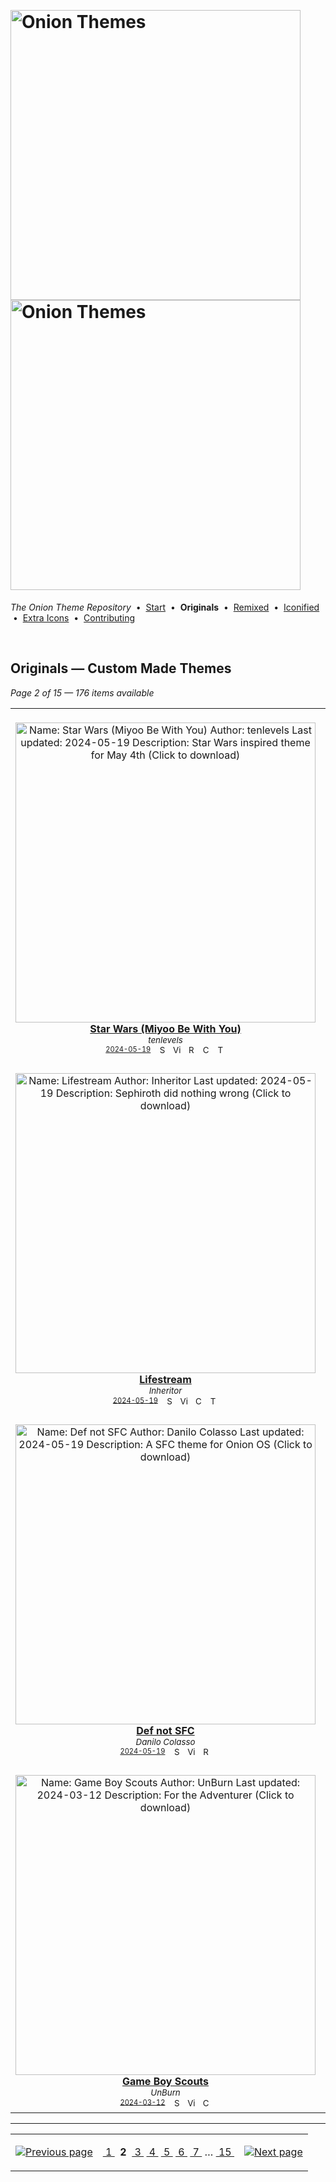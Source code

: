 <!--




















=================================================================================
---------------------------------------------------------------------------------

██████╗  ██████╗     ███╗   ██╗ ██████╗ ████████╗    ███████╗██████╗ ██╗████████╗
██╔══██╗██╔═══██╗    ████╗  ██║██╔═══██╗╚══██╔══╝    ██╔════╝██╔══██╗██║╚══██╔══╝
██║  ██║██║   ██║    ██╔██╗ ██║██║   ██║   ██║       █████╗  ██║  ██║██║   ██║   
██║  ██║██║   ██║    ██║╚██╗██║██║   ██║   ██║       ██╔══╝  ██║  ██║██║   ██║   
██████╔╝╚██████╔╝    ██║ ╚████║╚██████╔╝   ██║       ███████╗██████╔╝██║   ██║   
╚═════╝  ╚═════╝     ╚═╝  ╚═══╝ ╚═════╝    ╚═╝       ╚══════╝╚═════╝ ╚═╝   ╚═╝   

---------------------------------------------------------------------------------
=================================================================================

                  Note: This file was automatically generated.

            Run `python .github/generate.py` to regenerate the pages.




















-->
<p>&nbsp;</p>

# <img alt="Onion Themes" src="https://user-images.githubusercontent.com/44569252/179506709-0db2a8f5-3074-477c-81c4-719f281ddccc.png#gh-dark-mode-only" width="464px"><img alt="Onion Themes" src="https://user-images.githubusercontent.com/44569252/179506712-d5a1a916-7270-4902-aa55-5d93f7ee0f6e.png#gh-light-mode-only" width="464px">

*The Onion Theme Repository* &nbsp;•&nbsp; [Start](../../README.md) &nbsp;• &nbsp;**Originals** &nbsp;• &nbsp;[Remixed](../remixed/index.md) &nbsp;• &nbsp;[Iconified](../icons_themes/index.md) &nbsp;• &nbsp;[Extra&nbsp;Icons](../icons_standalone/index.md) &nbsp;• &nbsp;[Contributing](../../CONTRIBUTING.md)

<p>&nbsp;</p>


## Originals — Custom Made Themes

*Page 2 of 15 — 176 items available*
<table align="center"><tr>
<td align="center" valign="top" width="33.33%">
&nbsp;&nbsp;&nbsp;&nbsp;&nbsp;&nbsp;&nbsp;&nbsp;&nbsp;&nbsp;&nbsp;&nbsp;&nbsp;&nbsp;&nbsp;&nbsp;&nbsp;&nbsp;&nbsp;&nbsp;&nbsp;&nbsp;&nbsp;&nbsp;&nbsp;&nbsp;&nbsp;&nbsp;&nbsp;&nbsp;&nbsp;&nbsp;&nbsp;&nbsp;&nbsp;&nbsp;&nbsp;&nbsp;&nbsp;&nbsp;&nbsp;&nbsp;&nbsp;&nbsp;&nbsp;&nbsp;<br/>
<a href="https://raw.githubusercontent.com/OnionUI/Themes/main/release/Star%20Wars%20%28Miyoo%20Be%20With%20You%29%20by%20tenlevels.zip">
<img title="Name: Star Wars (Miyoo Be With You)&#013;Author: tenlevels&#013;Last updated: 2024-05-19&#013;Description: Star Wars inspired theme for May 4th&#013;(Click to download)" width="480px" src="https://raw.githubusercontent.com/OnionUI/Themes/main/themes/Star%20Wars%20%28Miyoo%20Be%20With%20You%29%20by%20tenlevels/preview.png" /><br/>
<b>Star Wars (Miyoo Be With You)</b>
</a><br/>
<sup><i>tenlevels</i></sup><br>
<sub>
<sup><a title="Last updated: 2024-05-19" href="https://github.com/OnionUI/Themes/commits/main/themes/Star Wars (Miyoo Be With You) by tenlevels">2024-05-19</a></sup> &nbsp;&nbsp;<a href="https://github.com/search?l=ZIP&q=filename%3A%22tenlevels%22+repo%3AOnionUI%2FThemes"><img src="https://user-images.githubusercontent.com/44569252/194037581-698a5004-8b75-4da6-a63d-b41d541ebde2.png" width="16" title="Search themes by this author (Requires GitHub account)"></a>&nbsp;&nbsp;<a href="https://raw.githubusercontent.com/OnionUI/Themes/main/themes/Star%20Wars%20%28Miyoo%20Be%20With%20You%29%20by%20tenlevels/preview.png"><img title="View full-size preview" src="https://user-images.githubusercontent.com/44569252/194037184-ae453506-2536-4c6f-8a19-4a6c1de6ce32.png" width="16"></a>&nbsp;&nbsp;<a href="themes/Star%20Wars%20%28Miyoo%20Be%20With%20You%29%20by%20tenlevels/README.md"><img src="https://user-images.githubusercontent.com/44569252/215358455-b6a1348b-8161-40d6-9cc1-cc31720377c4.png" height="16" title="README"></a>&nbsp;&nbsp;<a href="https://onionui.github.io/bgm_preview.html?theme=Star%20Wars%20%28Miyoo%20Be%20With%20You%29%20by%20tenlevels"><img src="https://user-images.githubusercontent.com/44569252/194010780-d3659ecd-7348-4e44-a81d-06708a4e9734.png" width="16" title="Custom background music included (Click to download MP3 file)"></a> &nbsp;<a href="https://onionui.github.io/iconpack_preview.html#Star%20Wars%20%28Miyoo%20Be%20With%20You%29%20by%20tenlevels,Star%20Wars%20%28Miyoo%20Be%20With%20You%29%20by%20tenlevels:themes/Star%20Wars%20%28Miyoo%20Be%20With%20You%29%20by%20tenlevels/icons"><img src="https://user-images.githubusercontent.com/44569252/215106002-fbcf1815-8080-447c-94c2-61f161efb503.png" height="16" title="This theme contains an icon pack"></a>
</sub>
</td>

<td align="center" valign="top" width="33.33%">
&nbsp;&nbsp;&nbsp;&nbsp;&nbsp;&nbsp;&nbsp;&nbsp;&nbsp;&nbsp;&nbsp;&nbsp;&nbsp;&nbsp;&nbsp;&nbsp;&nbsp;&nbsp;&nbsp;&nbsp;&nbsp;&nbsp;&nbsp;&nbsp;&nbsp;&nbsp;&nbsp;&nbsp;&nbsp;&nbsp;&nbsp;&nbsp;&nbsp;&nbsp;&nbsp;&nbsp;&nbsp;&nbsp;&nbsp;&nbsp;&nbsp;&nbsp;&nbsp;&nbsp;&nbsp;&nbsp;<br/>
<a href="https://raw.githubusercontent.com/OnionUI/Themes/main/release/sONIONc%20by%20tenlevels.zip">
<img title="Name: sONIONc&#013;Author: tenlevels&#013;Last updated: 2024-05-19&#013;Description: Cute/Cozy Sonic inspired theme&#013;(Click to download)" width="480px" src="https://raw.githubusercontent.com/OnionUI/Themes/main/themes/sONIONc%20by%20tenlevels/preview.png" /><br/>
<b>sONIONc</b>
</a><br/>
<sup><i>tenlevels</i></sup><br>
<sub>
<sup><a title="Last updated: 2024-05-19" href="https://github.com/OnionUI/Themes/commits/main/themes/sONIONc by tenlevels">2024-05-19</a></sup> &nbsp;&nbsp;<a href="https://github.com/search?l=ZIP&q=filename%3A%22tenlevels%22+repo%3AOnionUI%2FThemes"><img src="https://user-images.githubusercontent.com/44569252/194037581-698a5004-8b75-4da6-a63d-b41d541ebde2.png" width="16" title="Search themes by this author (Requires GitHub account)"></a>&nbsp;&nbsp;<a href="https://raw.githubusercontent.com/OnionUI/Themes/main/themes/sONIONc%20by%20tenlevels/preview.png"><img title="View full-size preview" src="https://user-images.githubusercontent.com/44569252/194037184-ae453506-2536-4c6f-8a19-4a6c1de6ce32.png" width="16"></a> &nbsp;<a href="https://onionui.github.io/iconpack_preview.html#sONIONc%20by%20tenlevels,sONIONc%20by%20tenlevels:themes/sONIONc%20by%20tenlevels/icons"><img src="https://user-images.githubusercontent.com/44569252/215106002-fbcf1815-8080-447c-94c2-61f161efb503.png" height="16" title="This theme contains an icon pack"></a>
</sub>
</td>

<td align="center" valign="top" width="33.33%">
&nbsp;&nbsp;&nbsp;&nbsp;&nbsp;&nbsp;&nbsp;&nbsp;&nbsp;&nbsp;&nbsp;&nbsp;&nbsp;&nbsp;&nbsp;&nbsp;&nbsp;&nbsp;&nbsp;&nbsp;&nbsp;&nbsp;&nbsp;&nbsp;&nbsp;&nbsp;&nbsp;&nbsp;&nbsp;&nbsp;&nbsp;&nbsp;&nbsp;&nbsp;&nbsp;&nbsp;&nbsp;&nbsp;&nbsp;&nbsp;&nbsp;&nbsp;&nbsp;&nbsp;&nbsp;&nbsp;<br/>
<a href="https://raw.githubusercontent.com/OnionUI/Themes/main/release/Hello%20Miyoo%20by%20tenlevels.zip">
<img title="Name: Hello Miyoo&#013;Author: tenlevels&#013;Last updated: 2024-05-19&#013;Description: Cute/Cozy Sanrio inspired theme&#013;(Click to download)" width="480px" src="https://raw.githubusercontent.com/OnionUI/Themes/main/themes/Hello%20Miyoo%20by%20tenlevels/preview.png" /><br/>
<b>Hello Miyoo</b>
</a><br/>
<sup><i>tenlevels</i></sup><br>
<sub>
<sup><a title="Last updated: 2024-05-19" href="https://github.com/OnionUI/Themes/commits/main/themes/Hello Miyoo by tenlevels">2024-05-19</a></sup> &nbsp;&nbsp;<a href="https://github.com/search?l=ZIP&q=filename%3A%22tenlevels%22+repo%3AOnionUI%2FThemes"><img src="https://user-images.githubusercontent.com/44569252/194037581-698a5004-8b75-4da6-a63d-b41d541ebde2.png" width="16" title="Search themes by this author (Requires GitHub account)"></a>&nbsp;&nbsp;<a href="https://raw.githubusercontent.com/OnionUI/Themes/main/themes/Hello%20Miyoo%20by%20tenlevels/preview.png"><img title="View full-size preview" src="https://user-images.githubusercontent.com/44569252/194037184-ae453506-2536-4c6f-8a19-4a6c1de6ce32.png" width="16"></a> &nbsp;<a href="https://onionui.github.io/iconpack_preview.html#Hello%20Miyoo%20by%20tenlevels,"><img src="https://user-images.githubusercontent.com/44569252/215106002-fbcf1815-8080-447c-94c2-61f161efb503.png" height="16" title="This theme contains an icon pack"></a>
</sub>
</td>

</tr><tr>
<td align="center" valign="top" width="33.33%">
<br/>
<a href="https://raw.githubusercontent.com/OnionUI/Themes/main/release/Lifestream%20by%20Inheritor.zip">
<img title="Name: Lifestream&#013;Author: Inheritor&#013;Last updated: 2024-05-19&#013;Description: Sephiroth did nothing wrong&#013;(Click to download)" width="480px" src="https://raw.githubusercontent.com/OnionUI/Themes/main/themes/Lifestream%20by%20Inheritor/preview.png" /><br/>
<b>Lifestream</b>
</a><br/>
<sup><i>Inheritor</i></sup><br>
<sub>
<sup><a title="Last updated: 2024-05-19" href="https://github.com/OnionUI/Themes/commits/main/themes/Lifestream by Inheritor">2024-05-19</a></sup> &nbsp;&nbsp;<a href="https://github.com/search?l=ZIP&q=filename%3A%22Inheritor%22+repo%3AOnionUI%2FThemes"><img src="https://user-images.githubusercontent.com/44569252/194037581-698a5004-8b75-4da6-a63d-b41d541ebde2.png" width="16" title="Search themes by this author (Requires GitHub account)"></a>&nbsp;&nbsp;<a href="https://raw.githubusercontent.com/OnionUI/Themes/main/themes/Lifestream%20by%20Inheritor/preview.png"><img title="View full-size preview" src="https://user-images.githubusercontent.com/44569252/194037184-ae453506-2536-4c6f-8a19-4a6c1de6ce32.png" width="16"></a>&nbsp;&nbsp;<a href="https://onionui.github.io/bgm_preview.html?theme=Lifestream%20by%20Inheritor"><img src="https://user-images.githubusercontent.com/44569252/194010780-d3659ecd-7348-4e44-a81d-06708a4e9734.png" width="16" title="Custom background music included (Click to download MP3 file)"></a> &nbsp;<a href="https://onionui.github.io/iconpack_preview.html#Lifestream%20by%20Inheritor,"><img src="https://user-images.githubusercontent.com/44569252/215106002-fbcf1815-8080-447c-94c2-61f161efb503.png" height="16" title="This theme contains an icon pack"></a>
</sub>
</td>

<td align="center" valign="top" width="33.33%">
<br/>
<a href="https://raw.githubusercontent.com/OnionUI/Themes/main/release/PocketFighterMini%20by%20nGlory.zip">
<img title="Name: PocketFighterMini&#013;Author: nGlory&#013;Last updated: 2024-05-19&#013;Description: PocketFighterMini&#013;(Click to download)" width="480px" src="https://raw.githubusercontent.com/OnionUI/Themes/main/themes/PocketFighterMini%20by%20nGlory/preview.png" /><br/>
<b>PocketFighterMini</b>
</a><br/>
<sup><i>nGlory</i></sup><br>
<sub>
<sup><a title="Last updated: 2024-05-19" href="https://github.com/OnionUI/Themes/commits/main/themes/PocketFighterMini by nGlory">2024-05-19</a></sup> &nbsp;&nbsp;<a href="https://github.com/search?l=ZIP&q=filename%3A%22nGlory%22+repo%3AOnionUI%2FThemes"><img src="https://user-images.githubusercontent.com/44569252/194037581-698a5004-8b75-4da6-a63d-b41d541ebde2.png" width="16" title="Search themes by this author (Requires GitHub account)"></a>&nbsp;&nbsp;<a href="https://raw.githubusercontent.com/OnionUI/Themes/main/themes/PocketFighterMini%20by%20nGlory/preview.png"><img title="View full-size preview" src="https://user-images.githubusercontent.com/44569252/194037184-ae453506-2536-4c6f-8a19-4a6c1de6ce32.png" width="16"></a>&nbsp;&nbsp;<a href="themes/PocketFighterMini%20by%20nGlory/readme.txt"><img src="https://user-images.githubusercontent.com/44569252/215358455-b6a1348b-8161-40d6-9cc1-cc31720377c4.png" height="16" title="README"></a> &nbsp;<a href="https://onionui.github.io/iconpack_preview.html#PocketFighterMini%20by%20nGlory,"><img src="https://user-images.githubusercontent.com/44569252/215106002-fbcf1815-8080-447c-94c2-61f161efb503.png" height="16" title="This theme contains an icon pack"></a>
</sub>
</td>

<td align="center" valign="top" width="33.33%">
<br/>
<a href="https://raw.githubusercontent.com/OnionUI/Themes/main/release/Def%20not%20SNES%20by%20Danilo%20Colasso.zip">
<img title="Name: Def not SNES&#013;Author: Danilo Colasso&#013;Last updated: 2024-05-19&#013;Description: A SNES theme for Onion OS&#013;(Click to download)" width="480px" src="https://raw.githubusercontent.com/OnionUI/Themes/main/themes/Def%20not%20SNES%20by%20Danilo%20Colasso/preview.png" /><br/>
<b>Def not SNES</b>
</a><br/>
<sup><i>Danilo Colasso</i></sup><br>
<sub>
<sup><a title="Last updated: 2024-05-19" href="https://github.com/OnionUI/Themes/commits/main/themes/Def not SNES by Danilo Colasso">2024-05-19</a></sup> &nbsp;&nbsp;<a href="https://github.com/search?l=ZIP&q=filename%3A%22Danilo%20Colasso%22+repo%3AOnionUI%2FThemes"><img src="https://user-images.githubusercontent.com/44569252/194037581-698a5004-8b75-4da6-a63d-b41d541ebde2.png" width="16" title="Search themes by this author (Requires GitHub account)"></a>&nbsp;&nbsp;<a href="https://raw.githubusercontent.com/OnionUI/Themes/main/themes/Def%20not%20SNES%20by%20Danilo%20Colasso/preview.png"><img title="View full-size preview" src="https://user-images.githubusercontent.com/44569252/194037184-ae453506-2536-4c6f-8a19-4a6c1de6ce32.png" width="16"></a>&nbsp;&nbsp;<a href="themes/Def%20not%20SNES%20by%20Danilo%20Colasso/README.md"><img src="https://user-images.githubusercontent.com/44569252/215358455-b6a1348b-8161-40d6-9cc1-cc31720377c4.png" height="16" title="README"></a>
</sub>
</td>

</tr><tr>
<td align="center" valign="top" width="33.33%">
<br/>
<a href="https://raw.githubusercontent.com/OnionUI/Themes/main/release/Def%20not%20SFC%20by%20Danilo%20Colasso.zip">
<img title="Name: Def not SFC&#013;Author: Danilo Colasso&#013;Last updated: 2024-05-19&#013;Description: A SFC theme for Onion OS&#013;(Click to download)" width="480px" src="https://raw.githubusercontent.com/OnionUI/Themes/main/themes/Def%20not%20SFC%20by%20Danilo%20Colasso/preview.png" /><br/>
<b>Def not SFC</b>
</a><br/>
<sup><i>Danilo Colasso</i></sup><br>
<sub>
<sup><a title="Last updated: 2024-05-19" href="https://github.com/OnionUI/Themes/commits/main/themes/Def not SFC by Danilo Colasso">2024-05-19</a></sup> &nbsp;&nbsp;<a href="https://github.com/search?l=ZIP&q=filename%3A%22Danilo%20Colasso%22+repo%3AOnionUI%2FThemes"><img src="https://user-images.githubusercontent.com/44569252/194037581-698a5004-8b75-4da6-a63d-b41d541ebde2.png" width="16" title="Search themes by this author (Requires GitHub account)"></a>&nbsp;&nbsp;<a href="https://raw.githubusercontent.com/OnionUI/Themes/main/themes/Def%20not%20SFC%20by%20Danilo%20Colasso/preview.png"><img title="View full-size preview" src="https://user-images.githubusercontent.com/44569252/194037184-ae453506-2536-4c6f-8a19-4a6c1de6ce32.png" width="16"></a>&nbsp;&nbsp;<a href="themes/Def%20not%20SFC%20by%20Danilo%20Colasso/README.md"><img src="https://user-images.githubusercontent.com/44569252/215358455-b6a1348b-8161-40d6-9cc1-cc31720377c4.png" height="16" title="README"></a>
</sub>
</td>

<td align="center" valign="top" width="33.33%">
<br/>
<a href="https://raw.githubusercontent.com/OnionUI/Themes/main/release/Def%20not%20SFC%20-%20Dark%20by%20Danilo%20Colasso.zip">
<img title="Name: Def not SFC - Dark&#013;Author: Danilo Colasso&#013;Last updated: 2024-05-19&#013;Description: A Dark SFC theme for Onion OS&#013;(Click to download)" width="480px" src="https://raw.githubusercontent.com/OnionUI/Themes/main/themes/Def%20not%20SFC%20-%20Dark%20by%20Danilo%20Colasso/preview.png" /><br/>
<b>Def not SFC - Dark</b>
</a><br/>
<sup><i>Danilo Colasso</i></sup><br>
<sub>
<sup><a title="Last updated: 2024-05-19" href="https://github.com/OnionUI/Themes/commits/main/themes/Def not SFC - Dark by Danilo Colasso">2024-05-19</a></sup> &nbsp;&nbsp;<a href="https://github.com/search?l=ZIP&q=filename%3A%22Danilo%20Colasso%22+repo%3AOnionUI%2FThemes"><img src="https://user-images.githubusercontent.com/44569252/194037581-698a5004-8b75-4da6-a63d-b41d541ebde2.png" width="16" title="Search themes by this author (Requires GitHub account)"></a>&nbsp;&nbsp;<a href="https://raw.githubusercontent.com/OnionUI/Themes/main/themes/Def%20not%20SFC%20-%20Dark%20by%20Danilo%20Colasso/preview.png"><img title="View full-size preview" src="https://user-images.githubusercontent.com/44569252/194037184-ae453506-2536-4c6f-8a19-4a6c1de6ce32.png" width="16"></a>&nbsp;&nbsp;<a href="themes/Def%20not%20SFC%20-%20Dark%20by%20Danilo%20Colasso/README.md"><img src="https://user-images.githubusercontent.com/44569252/215358455-b6a1348b-8161-40d6-9cc1-cc31720377c4.png" height="16" title="README"></a>
</sub>
</td>

<td align="center" valign="top" width="33.33%">
<br/>
<a href="https://raw.githubusercontent.com/OnionUI/Themes/main/release/Fairy-Type%20by%20UnBurn.zip">
<img title="Name: Fairy-Type&#013;Author: UnBurn&#013;Last updated: 2024-03-18&#013;Description: Super effective&#013;(Click to download)" width="480px" src="https://raw.githubusercontent.com/OnionUI/Themes/main/themes/Fairy-Type%20by%20UnBurn/preview.png" /><br/>
<b>Fairy-Type</b>
</a><br/>
<sup><i>UnBurn</i></sup><br>
<sub>
<sup><a title="Last updated: 2024-03-18" href="https://github.com/OnionUI/Themes/commits/main/themes/Fairy-Type by UnBurn">2024-03-18</a></sup> &nbsp;&nbsp;<a href="https://github.com/search?l=ZIP&q=filename%3A%22UnBurn%22+repo%3AOnionUI%2FThemes"><img src="https://user-images.githubusercontent.com/44569252/194037581-698a5004-8b75-4da6-a63d-b41d541ebde2.png" width="16" title="Search themes by this author (Requires GitHub account)"></a>&nbsp;&nbsp;<a href="https://raw.githubusercontent.com/OnionUI/Themes/main/themes/Fairy-Type%20by%20UnBurn/preview.png"><img title="View full-size preview" src="https://user-images.githubusercontent.com/44569252/194037184-ae453506-2536-4c6f-8a19-4a6c1de6ce32.png" width="16"></a>&nbsp;&nbsp;<a href="https://onionui.github.io/bgm_preview.html?theme=Fairy-Type%20by%20UnBurn"><img src="https://user-images.githubusercontent.com/44569252/194010780-d3659ecd-7348-4e44-a81d-06708a4e9734.png" width="16" title="Custom background music included (Click to download MP3 file)"></a>
</sub>
</td>

</tr><tr>
<td align="center" valign="top" width="33.33%">
<br/>
<a href="https://raw.githubusercontent.com/OnionUI/Themes/main/release/Game%20Boy%20Scouts%20by%20UnBurn.zip">
<img title="Name: Game Boy Scouts&#013;Author: UnBurn&#013;Last updated: 2024-03-12&#013;Description: For the Adventurer&#013;(Click to download)" width="480px" src="https://raw.githubusercontent.com/OnionUI/Themes/main/themes/Game%20Boy%20Scouts%20by%20UnBurn/preview.png" /><br/>
<b>Game Boy Scouts</b>
</a><br/>
<sup><i>UnBurn</i></sup><br>
<sub>
<sup><a title="Last updated: 2024-03-12" href="https://github.com/OnionUI/Themes/commits/main/themes/Game Boy Scouts by UnBurn">2024-03-12</a></sup> &nbsp;&nbsp;<a href="https://github.com/search?l=ZIP&q=filename%3A%22UnBurn%22+repo%3AOnionUI%2FThemes"><img src="https://user-images.githubusercontent.com/44569252/194037581-698a5004-8b75-4da6-a63d-b41d541ebde2.png" width="16" title="Search themes by this author (Requires GitHub account)"></a>&nbsp;&nbsp;<a href="https://raw.githubusercontent.com/OnionUI/Themes/main/themes/Game%20Boy%20Scouts%20by%20UnBurn/preview.png"><img title="View full-size preview" src="https://user-images.githubusercontent.com/44569252/194037184-ae453506-2536-4c6f-8a19-4a6c1de6ce32.png" width="16"></a>&nbsp;&nbsp;<a href="https://onionui.github.io/bgm_preview.html?theme=Game%20Boy%20Scouts%20by%20UnBurn"><img src="https://user-images.githubusercontent.com/44569252/194010780-d3659ecd-7348-4e44-a81d-06708a4e9734.png" width="16" title="Custom background music included (Click to download MP3 file)"></a>
</sub>
</td>

<td align="center" valign="top" width="33.33%">
<br/>
<a href="https://raw.githubusercontent.com/OnionUI/Themes/main/release/AnalogPhosphor%20%283-pack%29%20by%20trash.zip">
<img title="Name: AnalogPhosphor (3-pack)&#013;Author: trash&#013;Last updated: 2024-05-19&#013;(Click to download)" width="480px" src="https://raw.githubusercontent.com/OnionUI/Themes/main/themes/AnalogPhosphor%20%283-pack%29%20by%20trash/preview.png" /><br/>
<b>AnalogPhosphor (3-pack)</b>
</a><br/>
<sup><i>trash</i></sup><br>
<sub>
<sup><a title="Last updated: 2024-05-19 (v2)" href="https://github.com/OnionUI/Themes/commits/main/themes/AnalogPhosphor (3-pack) by trash">2024-05-19 (v2)</a></sup> &nbsp;&nbsp;<a href="https://github.com/search?l=ZIP&q=filename%3A%22trash%22+repo%3AOnionUI%2FThemes"><img src="https://user-images.githubusercontent.com/44569252/194037581-698a5004-8b75-4da6-a63d-b41d541ebde2.png" width="16" title="Search themes by this author (Requires GitHub account)"></a>&nbsp;&nbsp;<a href="https://raw.githubusercontent.com/OnionUI/Themes/main/themes/AnalogPhosphor%20%283-pack%29%20by%20trash/preview.png"><img title="View full-size preview" src="https://user-images.githubusercontent.com/44569252/194037184-ae453506-2536-4c6f-8a19-4a6c1de6ce32.png" width="16"></a>&nbsp;&nbsp;<a href="themes/AnalogPhosphor%20%283-pack%29%20by%20trash/AnalogPhosphor%20Alt%20by%20trash/README.md"><img src="https://user-images.githubusercontent.com/44569252/215358455-b6a1348b-8161-40d6-9cc1-cc31720377c4.png" height="16" title="README"></a> &nbsp;<a href="https://onionui.github.io/iconpack_preview.html#AnalogPhosphor%20%283-pack%29%20by%20trash,"><img src="https://user-images.githubusercontent.com/44569252/215106002-fbcf1815-8080-447c-94c2-61f161efb503.png" height="16" title="This theme contains an icon pack"></a>
</sub>
</td>

<td align="center" valign="top" width="33.33%">
<br/>
<a href="https://raw.githubusercontent.com/OnionUI/Themes/main/release/Dark%20Onion%20by%20Alpatov%20Danila.zip">
<img title="Name: Dark Onion&#013;Author: Alpatov Danila&#013;Last updated: 2024-03-11&#013;Description: Unlike the Light Onion, that one is dark&#013;(Click to download)" width="480px" src="https://raw.githubusercontent.com/OnionUI/Themes/main/themes/Dark%20Onion%20by%20Alpatov%20Danila/preview.png" /><br/>
<b>Dark Onion</b>
</a><br/>
<sup><i>Alpatov Danila</i></sup><br>
<sub>
<sup><a title="Last updated: 2024-03-11" href="https://github.com/OnionUI/Themes/commits/main/themes/Dark Onion by Alpatov Danila">2024-03-11</a></sup> &nbsp;&nbsp;<a href="https://github.com/search?l=ZIP&q=filename%3A%22Alpatov%20Danila%22+repo%3AOnionUI%2FThemes"><img src="https://user-images.githubusercontent.com/44569252/194037581-698a5004-8b75-4da6-a63d-b41d541ebde2.png" width="16" title="Search themes by this author (Requires GitHub account)"></a>&nbsp;&nbsp;<a href="https://raw.githubusercontent.com/OnionUI/Themes/main/themes/Dark%20Onion%20by%20Alpatov%20Danila/preview.png"><img title="View full-size preview" src="https://user-images.githubusercontent.com/44569252/194037184-ae453506-2536-4c6f-8a19-4a6c1de6ce32.png" width="16"></a>&nbsp;&nbsp;<a href="themes/Dark%20Onion%20by%20Alpatov%20Danila/README.md"><img src="https://user-images.githubusercontent.com/44569252/215358455-b6a1348b-8161-40d6-9cc1-cc31720377c4.png" height="16" title="README"></a> &nbsp;<a href="https://onionui.github.io/iconpack_preview.html#Dark%20Onion%20by%20Alpatov%20Danila,"><img src="https://user-images.githubusercontent.com/44569252/215106002-fbcf1815-8080-447c-94c2-61f161efb503.png" height="16" title="This theme contains an icon pack"></a>
</sub>
</td>


</tr></table>


---

<table align="center"><tr><td align="right">

[![Previous page](https://github.com/OnionUI/Themes/assets/44569252/fb1e949d-00a9-47d2-ad8b-cf273dbcf1bd)](index.md)

</td><td align="center" valign="middle">

[&nbsp;1&nbsp;](index.md) &nbsp;**2**&nbsp; [&nbsp;3&nbsp;](index-13-64.md) [&nbsp;4&nbsp;](index-12-ca.md) [&nbsp;5&nbsp;](index-11-8c.md) [&nbsp;6&nbsp;](index-10-be.md) [&nbsp;7&nbsp;](index-09-9d.md) &hellip;&nbsp;[&nbsp;15&nbsp;](index-01-79.md)

</td><td>

[![Next page](https://github.com/OnionUI/Themes/assets/44569252/a0717376-2b5b-4534-9eba-4d2d3961f06b)](index-13-64.md)

</td></tr></table>